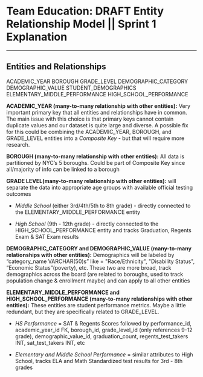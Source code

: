 # Team Education: DRAFT Entity Relationship Model **||** Sprint 1 Explanation
___

## Entities and Relationships

ACADEMIC_YEAR
BOROUGH
GRADE_LEVEL
DEMOGRAPHIC_CATEGORY  
DEMOGRAPHIC_VALUE
STUDENT_DEMOGRAPHICS
ELEMENTARY_MIDDLE_PERFORMANCE
HIGH_SCHOOL_PERFORMANCE

**ACADEMIC_YEAR (many-to-many relationship with other entities):** Very important primary key that all entities and relationships have in common. The main issue with this choice is that primary keys cannot contain duplicate values and our dataset is quite large and diverse.
A possible fix for this could be combining the ACADEMIC_YEAR, BOROUGH, and GRADE_LEVEL entities into a *Composite Key* - but that will require more research.

**BOROUGH (many-to-many relationship with other entities):** All data is partitioned by NYC’s 5 boroughs. Could be part of Composite Key since all/majority of info can be linked to a borough

**GRADE LEVEL(many-to-many relationship with other entities):** will separate the data into appropriate age groups with available official testing outcomes 

  - *Middle School* (either 3rd/4th/5th to 8th grade) - directly connected to the ELEMENTARY_MIDDLE_PERFORMANCE entity

  - *High School* (9th - 12th grade) - directly connected to the HIGH_SCHOOL_PERFORMANCE entity and tracks Graduation, Regents Exam & SAT Exam results
 
**DEMOGRAPHIC_CATEGORY and DEMOGRAPHIC_VALUE (many-to-many relationships with other entities):**  Demographics will be labeled by “category_name VARCHAR(50)s” like =   "Race/Ethnicity", "Disability Status", “Economic Status”(poverty), etc. 
These two are more broad, track demographics across the board (are related to boroughs, used to track population change & enrollment maybe) and can apply to all other entities

**ELEMENTARY_MIDDLE_PERFORMANCE and HIGH_SCHOOL_PERFORMANCE (many-to-many relationships with other entities):** These entities are student performance metrics. Maybe a little redundant, but they are specifically related to GRADE_LEVEL.

  - *HS Performance* = SAT & Regents Scores followed by performance_id, academic_year_id FK,  borough_id,  grade_level_id (only references 9-12 grade), demographic_value_id,  graduation_count,  regents_test_takers INT, sat_test_takers INT, etc

  - *Elementary and Middle School Performance* = similar attributes to High School, tracks ELA and Math Standardized test results for 3rd - 8th grades
